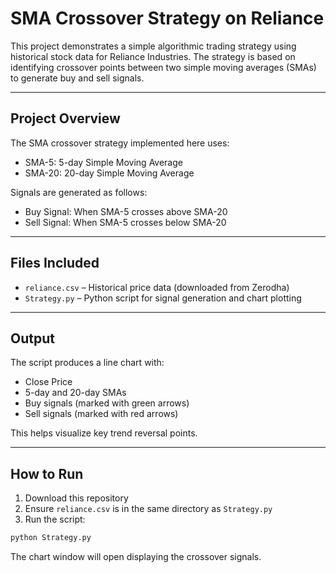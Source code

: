 # SMA Crossover Strategy on Reliance

This project demonstrates a simple algorithmic trading strategy using historical stock data for Reliance Industries. The strategy is based on identifying crossover points between two simple moving averages (SMAs) to generate buy and sell signals.

---

## Project Overview

The SMA crossover strategy implemented here uses:

- SMA-5: 5-day Simple Moving Average  
- SMA-20: 20-day Simple Moving Average  

Signals are generated as follows:
- Buy Signal: When SMA-5 crosses above SMA-20  
- Sell Signal: When SMA-5 crosses below SMA-20  

---

## Files Included

- `reliance.csv` – Historical price data (downloaded from Zerodha)
- `Strategy.py` – Python script for signal generation and chart plotting

---

## Output

The script produces a line chart with:
- Close Price
- 5-day and 20-day SMAs
- Buy signals (marked with green arrows)
- Sell signals (marked with red arrows)

This helps visualize key trend reversal points.

---

## How to Run

1. Download this repository
2. Ensure `reliance.csv` is in the same directory as `Strategy.py`
3. Run the script:

```bash
python Strategy.py
```

The chart window will open displaying the crossover signals.
